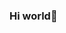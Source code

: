 ### Hi world👋

<!--
**Tiger-bobby/Tiger-bobby/.

- 🔭 I’m currently working on python
- 🌱 I’m currently learning the python programming language
- 👯 I’m looking to collaborate on making the world a better place
- 🤔 I’m looking for help with this language
-📫 How to reach me: bobbyniccur@gmail.com
-⚡ Fun fact: I love music , am a dancer , I love fashion
-->
